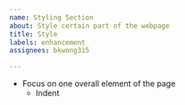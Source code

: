 ```yaml
---
name: Styling Section
about: Style certain part of the webpage
title: Style
labels: enhancement
assignees: bkwong315

---
```


- Focus on one overall element of the page
    - Indent
